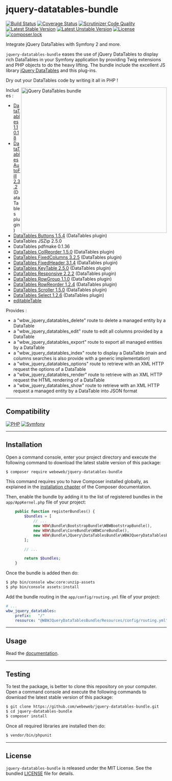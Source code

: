jquery-datatables-bundle
========================

[![Build Status](https://img.shields.io/travis/webeweb/jquery-datatables-bundle/master.svg?style=flat-square)](https://travis-ci.com/webeweb/jquery-datatables-bundle)
[![Coverage Status](https://img.shields.io/coveralls/webeweb/jquery-datatables-bundle/master.svg?style=flat-square)](https://coveralls.io/github/webeweb/jquery-datatables-bundle?branch=master)
[![Scrutinizer Code Quality](https://img.shields.io/scrutinizer/quality/g/webeweb/jquery-datatables-bundle/master.svg?style=flat-square)](https://scrutinizer-ci.com/g/webeweb/jquery-datatables-bundle/?branch=master)
[![Latest Stable Version](https://img.shields.io/packagist/v/webeweb/jquery-datatables-bundle.svg?style=flat-square)](https://packagist.org/packages/webeweb/jquery-datatables-bundle)
[![Latest Unstable Version](https://img.shields.io/packagist/vpre/webeweb/jquery-datatables-bundle.svg?style=flat-square)](https://packagist.org/packages/webeweb/jquery-datatables-bundle)
[![License](https://img.shields.io/packagist/l/webeweb/jquery-datatables-bundle.svg?style=flat-square)](https://packagist.org/packages/webeweb/jquery-datatables-bundle)
[![composer.lock](https://img.shields.io/badge/.lock-uncommited-important.svg?style=flat-square)](https://packagist.org/packages/webeweb/jquery-datatables-bundle)

Integrate jQuery DataTables with Symfony 2 and more.

`jquery-datatables-bundle` eases the use of jQuery DataTables to display rich
DataTables in your Symfony application by providing Twig extensions and PHP
objects to do the heavy lifting. The bundle include the excellent JS library
[jQuery DataTables](https://datatables.net/) and this plug-ins.

Dry out your DataTables code by writing it all in PHP !

<img src="https://raw.githubusercontent.com/webeweb/jquery-datatables-bundle/master/Resources/doc/screenshot_readme.png" alt="jQuery DataTables bundle" align="right" height="456"/>

Includes :

- [DataTables 1.10.18](https://datatables.net/)
- [DataTables AutoFill 2.3.2](https://datatables.net/extensions/autofill/) (DataTables plugin)
- [DataTables Buttons 1.5.4](https://datatables.net/extensions/buttons/) (DataTables plugin)
- DataTables JSZip 2.5.0
- DataTables pdfmake 0.1.36
- [DataTables ColReorder 1.5.0](https://datatables.net/extensions/colreorder/) (DataTables plugin)
- [DataTables FixedColumns 3.2.5](https://datatables.net/extensions/fixedcolumns/) (DataTables plugin)
- [DataTables FixedHeader 3.1.4](https://datatables.net/extensions/fixedheader/) (DataTables plugin)
- [DataTables KeyTable 2.5.0](https://datatables.net/extensions/keytable/) (DataTables plugin)
- [DataTables Responsive 2.2.2](https://datatables.net/extensions/responsive/) (DataTables plugin)
- [DataTables RowGroup 1.1.0](https://datatables.net/extensions/rowgroup/) (DataTables plugin)
- [DataTables RowReorder 1.2.4](https://datatables.net/extensions/rowreorder/) (DataTables plugin)
- [DataTables Scroller 1.5.0](https://datatables.net/extensions/scroller/) (DataTables plugin)
- [DataTables Select 1.2.6](https://datatables.net/extensions/select/) (DataTables plugin)
- [editableTable](https://github.com/mindmup/editable-table/)

Provides :

- a "wbw_jquery_datatables_delete" route to delete a managed entity by a DataTable
- a "wbw_jquery_datatables_edit" route to edit all columns provided by a DataTable
- a "wbw_jquery_datatables_export" route to export all managed entities by a DataTable
- a "wbw_jquery_datatables_index" route to display a DataTable (main and columns searches is also provide with a generic implementation)
- a "wbw_jquery_datatables_options" route to retrieve with an XML HTTP request the options of a DataTable
- a "wbw_jquery_datatables_render" route to retrieve with an XML HTTP request the HTML rendering of a DataTable
- a "wbw_jquery_datatables_show" route to retrieve with an XML HTTP request a managed entity by a DataTable into JSON format

---

## Compatibility

[![PHP](https://img.shields.io/packagist/php-v/webeweb/jquery-datatables-bundle.svg?style=flat-square)](http://php.net)
[![Symfony](https://img.shields.io/badge/symfony-%5E2.7%7C%5E3.0%7C%5E4.0-brightness.svg?style=flat-square)](https://symfony.com)

---

## Installation

Open a command console, enter your project directory and execute the following
command to download the latest stable version of this package:

```bash
$ composer require webeweb/jquery-datatables-bundle
```

This command requires you to have Composer installed globally, as explained in
the [installation chapter](https://getcomposer.org/doc/00-intro.md) of the
Composer documentation.

Then, enable the bundle by adding it to the list of registered bundles
in the `app/AppKernel.php` file of your project:

```php
    public function registerBundles() {
        $bundles = [
            // ...
            new WBW\Bundle\BootstrapBundle\WBWBootstrapBundle(),
            new WBW\Bundle\CoreBundle\WBWCoreBundle(),
            new WBW\Bundle\JQuery\DataTablesBundle\WBWJQueryDataTablesBundle(),
        ];

        // ...

        return $bundles;
    }
```

Once the bundle is added then do:

```bash
$ php bin/console wbw:core:unzip-assets
$ php bin/console assets:install
```

Add the bundle routing in the `app/config/routing.yml` file of your project:

```yaml
# ...
wbw_jquery_datatables:
    prefix:   "/"
    resource: "@WBWJQueryDataTablesBundle/Resources/config/routing.yml"
```

---

## Usage

Read the [documentation](Resources/doc/index.md).

---

## Testing

To test the package, is better to clone this repository on your computer.
Open a command console and execute the following commands to download the latest
stable version of this package:

```bash
$ git clone https://github.com/webeweb/jquery-datatables-bundle.git
$ cd jquery-datatables-bundle
$ composer install
```

Once all required libraries are installed then do:

```bash
$ vendor/bin/phpunit
```

---

## License

`jquery-datatables-bundle` is released under the MIT License. See the bundled
[LICENSE](LICENSE) file for details.
